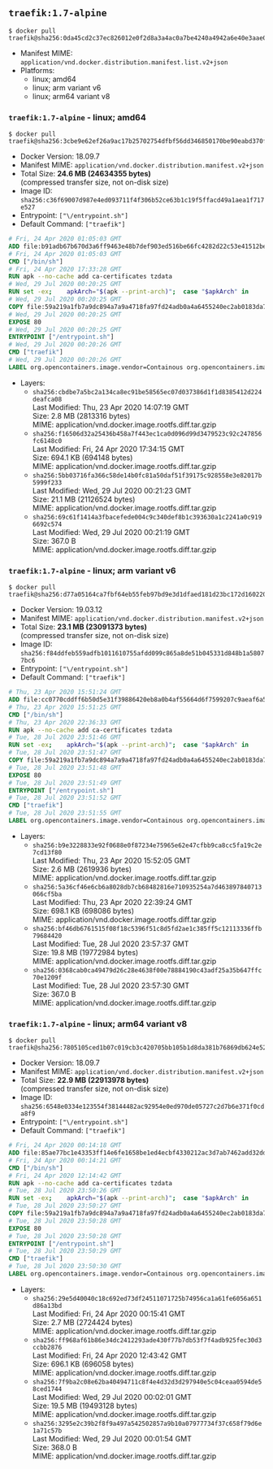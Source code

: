 ## `traefik:1.7-alpine`

```console
$ docker pull traefik@sha256:0da45cd2c37ec826012e0f2d8a3a4ac0a7be4240a4942a6e40e3aae0f6fb205f
```

-	Manifest MIME: `application/vnd.docker.distribution.manifest.list.v2+json`
-	Platforms:
	-	linux; amd64
	-	linux; arm variant v6
	-	linux; arm64 variant v8

### `traefik:1.7-alpine` - linux; amd64

```console
$ docker pull traefik@sha256:3cbe9e62ef26a9ac17b25702754dfbf56dd346850170be90eabd370f24190ef1
```

-	Docker Version: 18.09.7
-	Manifest MIME: `application/vnd.docker.distribution.manifest.v2+json`
-	Total Size: **24.6 MB (24634355 bytes)**  
	(compressed transfer size, not on-disk size)
-	Image ID: `sha256:c36f69007d987e4ed093711f4f306b52ce63b1c19f5ffacd49a1aea1f717e527`
-	Entrypoint: `["\/entrypoint.sh"]`
-	Default Command: `["traefik"]`

```dockerfile
# Fri, 24 Apr 2020 01:05:03 GMT
ADD file:b91adb67b670d3a6ff9463e48b7def903ed516be66fc4282d22c53e41512be49 in / 
# Fri, 24 Apr 2020 01:05:03 GMT
CMD ["/bin/sh"]
# Fri, 24 Apr 2020 17:33:28 GMT
RUN apk --no-cache add ca-certificates tzdata
# Wed, 29 Jul 2020 00:20:25 GMT
RUN set -ex; 	apkArch="$(apk --print-arch)"; 	case "$apkArch" in 		armhf) arch='arm' ;; 		aarch64) arch='arm64' ;; 		x86_64) arch='amd64' ;; 		*) echo >&2 "error: unsupported architecture: $apkArch"; exit 1 ;; 	esac; 	wget --quiet -O /usr/local/bin/traefik "https://github.com/containous/traefik/releases/download/v1.7.26/traefik_linux-$arch"; 	chmod +x /usr/local/bin/traefik
# Wed, 29 Jul 2020 00:20:25 GMT
COPY file:59a219a1fb7a9dc894a7a9a4718fa97fd24adb0a4a6455240ec2ab0183da796e in / 
# Wed, 29 Jul 2020 00:20:25 GMT
EXPOSE 80
# Wed, 29 Jul 2020 00:20:25 GMT
ENTRYPOINT ["/entrypoint.sh"]
# Wed, 29 Jul 2020 00:20:26 GMT
CMD ["traefik"]
# Wed, 29 Jul 2020 00:20:26 GMT
LABEL org.opencontainers.image.vendor=Containous org.opencontainers.image.url=https://traefik.io org.opencontainers.image.title=Traefik org.opencontainers.image.description=A modern reverse-proxy org.opencontainers.image.version=v1.7.26 org.opencontainers.image.documentation=https://docs.traefik.io
```

-	Layers:
	-	`sha256:cbdbe7a5bc2a134ca8ec91be58565ec07d037386d1f1d8385412d224deafca08`  
		Last Modified: Thu, 23 Apr 2020 14:07:19 GMT  
		Size: 2.8 MB (2813316 bytes)  
		MIME: application/vnd.docker.image.rootfs.diff.tar.gzip
	-	`sha256:f16506d32a25436b458a7f443ec1ca0d096d99d3479523c92c247856fc6148c0`  
		Last Modified: Fri, 24 Apr 2020 17:34:15 GMT  
		Size: 694.1 KB (694148 bytes)  
		MIME: application/vnd.docker.image.rootfs.diff.tar.gzip
	-	`sha256:5bb03716fa366c58de14b0fc81a50daf51f39175c928558e3e82017b5999f233`  
		Last Modified: Wed, 29 Jul 2020 00:21:23 GMT  
		Size: 21.1 MB (21126524 bytes)  
		MIME: application/vnd.docker.image.rootfs.diff.tar.gzip
	-	`sha256:69c61f1414a3fbacefede004c9c340def8b1c393630a1c2241a0c9196692c574`  
		Last Modified: Wed, 29 Jul 2020 00:21:19 GMT  
		Size: 367.0 B  
		MIME: application/vnd.docker.image.rootfs.diff.tar.gzip

### `traefik:1.7-alpine` - linux; arm variant v6

```console
$ docker pull traefik@sha256:d77a05164ca7fbf64eb55feb97bd9e3d1dfaed181d23bc172d1602203b036b28
```

-	Docker Version: 19.03.12
-	Manifest MIME: `application/vnd.docker.distribution.manifest.v2+json`
-	Total Size: **23.1 MB (23091373 bytes)**  
	(compressed transfer size, not on-disk size)
-	Image ID: `sha256:f84ddfeb559adfb1011610755afdd099c865a8de51b045331d848b1a58077bc6`
-	Entrypoint: `["\/entrypoint.sh"]`
-	Default Command: `["traefik"]`

```dockerfile
# Thu, 23 Apr 2020 15:51:24 GMT
ADD file:cc0770cddff6b50d5e31f39886420eb8a0b4af55664d6f7599207c9aeaf6a501 in / 
# Thu, 23 Apr 2020 15:51:25 GMT
CMD ["/bin/sh"]
# Thu, 23 Apr 2020 22:36:33 GMT
RUN apk --no-cache add ca-certificates tzdata
# Tue, 28 Jul 2020 23:51:46 GMT
RUN set -ex; 	apkArch="$(apk --print-arch)"; 	case "$apkArch" in 		armhf) arch='arm' ;; 		aarch64) arch='arm64' ;; 		x86_64) arch='amd64' ;; 		*) echo >&2 "error: unsupported architecture: $apkArch"; exit 1 ;; 	esac; 	wget --quiet -O /usr/local/bin/traefik "https://github.com/containous/traefik/releases/download/v1.7.26/traefik_linux-$arch"; 	chmod +x /usr/local/bin/traefik
# Tue, 28 Jul 2020 23:51:47 GMT
COPY file:59a219a1fb7a9dc894a7a9a4718fa97fd24adb0a4a6455240ec2ab0183da796e in / 
# Tue, 28 Jul 2020 23:51:48 GMT
EXPOSE 80
# Tue, 28 Jul 2020 23:51:49 GMT
ENTRYPOINT ["/entrypoint.sh"]
# Tue, 28 Jul 2020 23:51:52 GMT
CMD ["traefik"]
# Tue, 28 Jul 2020 23:51:55 GMT
LABEL org.opencontainers.image.vendor=Containous org.opencontainers.image.url=https://traefik.io org.opencontainers.image.title=Traefik org.opencontainers.image.description=A modern reverse-proxy org.opencontainers.image.version=v1.7.26 org.opencontainers.image.documentation=https://docs.traefik.io
```

-	Layers:
	-	`sha256:b9e3228833e92f0688e0f87234e75965e62e47cfbb9ca8cc5fa19c2e7cd13f80`  
		Last Modified: Thu, 23 Apr 2020 15:52:05 GMT  
		Size: 2.6 MB (2619936 bytes)  
		MIME: application/vnd.docker.image.rootfs.diff.tar.gzip
	-	`sha256:5a36cf46e6cb6a8028db7cb68482816e710935254a7d463897840713066cf5ba`  
		Last Modified: Thu, 23 Apr 2020 22:39:24 GMT  
		Size: 698.1 KB (698086 bytes)  
		MIME: application/vnd.docker.image.rootfs.diff.tar.gzip
	-	`sha256:bf46db6761515f08f18c5396f51c8d5fd2ae1c385ff5c12113336ffb79684420`  
		Last Modified: Tue, 28 Jul 2020 23:57:37 GMT  
		Size: 19.8 MB (19772984 bytes)  
		MIME: application/vnd.docker.image.rootfs.diff.tar.gzip
	-	`sha256:0368cab0ca49479d26c28e4638f00e78884190c43adf25a35b647ffc70e1209f`  
		Last Modified: Tue, 28 Jul 2020 23:57:30 GMT  
		Size: 367.0 B  
		MIME: application/vnd.docker.image.rootfs.diff.tar.gzip

### `traefik:1.7-alpine` - linux; arm64 variant v8

```console
$ docker pull traefik@sha256:7805105ced1b07c019cb3c420705bb105b1d8da381b76869db624e521af05592
```

-	Docker Version: 18.09.7
-	Manifest MIME: `application/vnd.docker.distribution.manifest.v2+json`
-	Total Size: **22.9 MB (22913978 bytes)**  
	(compressed transfer size, not on-disk size)
-	Image ID: `sha256:6548e0334e123554f38144482ac92954e0ed970de05727c2d7b6e371f0cda8f9`
-	Entrypoint: `["\/entrypoint.sh"]`
-	Default Command: `["traefik"]`

```dockerfile
# Fri, 24 Apr 2020 00:14:18 GMT
ADD file:85ae77bc1e43353ff14e6fe1658be1ed4ecbf4330212ac3d7ab7462add32dd39 in / 
# Fri, 24 Apr 2020 00:14:21 GMT
CMD ["/bin/sh"]
# Fri, 24 Apr 2020 12:14:42 GMT
RUN apk --no-cache add ca-certificates tzdata
# Tue, 28 Jul 2020 23:50:26 GMT
RUN set -ex; 	apkArch="$(apk --print-arch)"; 	case "$apkArch" in 		armhf) arch='arm' ;; 		aarch64) arch='arm64' ;; 		x86_64) arch='amd64' ;; 		*) echo >&2 "error: unsupported architecture: $apkArch"; exit 1 ;; 	esac; 	wget --quiet -O /usr/local/bin/traefik "https://github.com/containous/traefik/releases/download/v1.7.26/traefik_linux-$arch"; 	chmod +x /usr/local/bin/traefik
# Tue, 28 Jul 2020 23:50:27 GMT
COPY file:59a219a1fb7a9dc894a7a9a4718fa97fd24adb0a4a6455240ec2ab0183da796e in / 
# Tue, 28 Jul 2020 23:50:28 GMT
EXPOSE 80
# Tue, 28 Jul 2020 23:50:28 GMT
ENTRYPOINT ["/entrypoint.sh"]
# Tue, 28 Jul 2020 23:50:29 GMT
CMD ["traefik"]
# Tue, 28 Jul 2020 23:50:30 GMT
LABEL org.opencontainers.image.vendor=Containous org.opencontainers.image.url=https://traefik.io org.opencontainers.image.title=Traefik org.opencontainers.image.description=A modern reverse-proxy org.opencontainers.image.version=v1.7.26 org.opencontainers.image.documentation=https://docs.traefik.io
```

-	Layers:
	-	`sha256:29e5d40040c18c692ed73df24511071725b74956ca1a61fe6056a651d86a13bd`  
		Last Modified: Fri, 24 Apr 2020 00:15:41 GMT  
		Size: 2.7 MB (2724424 bytes)  
		MIME: application/vnd.docker.image.rootfs.diff.tar.gzip
	-	`sha256:ff968af61b86e34dc2412293ade430f77b7db53f7f4adb925fec30d3ccbb2876`  
		Last Modified: Fri, 24 Apr 2020 12:43:42 GMT  
		Size: 696.1 KB (696058 bytes)  
		MIME: application/vnd.docker.image.rootfs.diff.tar.gzip
	-	`sha256:7f9ba2c08e62ba40494711c8f4e4d32d3d297940e5c04ceaa0594de58ced1744`  
		Last Modified: Wed, 29 Jul 2020 00:02:01 GMT  
		Size: 19.5 MB (19493128 bytes)  
		MIME: application/vnd.docker.image.rootfs.diff.tar.gzip
	-	`sha256:3295e2c39b2f8f9a497a542502857a9b10a07977734f37c658f79d6e1a71c57b`  
		Last Modified: Wed, 29 Jul 2020 00:01:54 GMT  
		Size: 368.0 B  
		MIME: application/vnd.docker.image.rootfs.diff.tar.gzip
